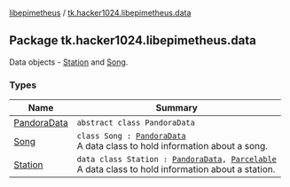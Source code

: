 [libepimetheus](../index.md) / [tk.hacker1024.libepimetheus.data](./index.md)

## Package tk.hacker1024.libepimetheus.data

Data objects - [Station](-station/index.md) and [Song](-song/index.md).

### Types

| Name | Summary |
|---|---|
| [PandoraData](-pandora-data/index.md) | `abstract class PandoraData` |
| [Song](-song/index.md) | `class Song : `[`PandoraData`](-pandora-data/index.md)<br>A data class to hold information about a song. |
| [Station](-station/index.md) | `data class Station : `[`PandoraData`](-pandora-data/index.md)`, `[`Parcelable`](https://developer.android.com/reference/android/os/Parcelable.html)<br>A data class to hold information about a station. |
